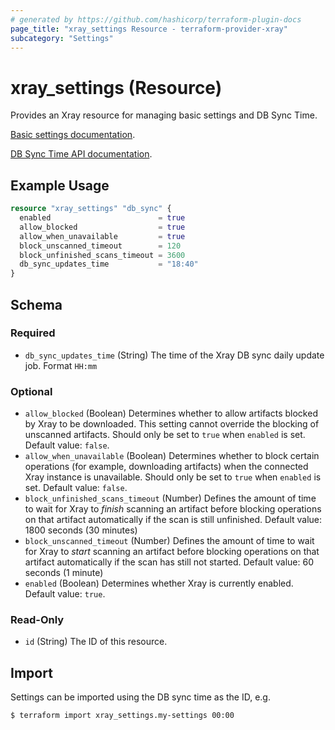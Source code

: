 ```yaml
---
# generated by https://github.com/hashicorp/terraform-plugin-docs
page_title: "xray_settings Resource - terraform-provider-xray"
subcategory: "Settings"
---
```


# xray_settings (Resource)

Provides an Xray resource for managing basic settings and DB Sync Time.

[Basic settings documentation](https://jfrog.com/help/r/jfrog-security-documentation/advanced-xray-settings).

[DB Sync Time API documentation](https://jfrog.com/help/r/xray-rest-apis/update-db-sync-daily-update-time).

## Example Usage

```terraform
resource "xray_settings" "db_sync" {
  enabled                        = true
  allow_blocked                  = true
  allow_when_unavailable         = true
  block_unscanned_timeout        = 120
  block_unfinished_scans_timeout = 3600
  db_sync_updates_time           = "18:40"
}
```

<!-- schema generated by tfplugindocs -->
## Schema

### Required

- `db_sync_updates_time` (String) The time of the Xray DB sync daily update job. Format `HH:mm`

### Optional

- `allow_blocked` (Boolean) Determines whether to allow artifacts blocked by Xray to be downloaded. This setting cannot override the blocking of unscanned artifacts. Should only be set to `true` when `enabled` is set. Default value: `false`.
- `allow_when_unavailable` (Boolean) Determines whether to block certain operations (for example, downloading artifacts) when the connected Xray instance is unavailable. Should only be set to `true` when `enabled` is set. Default value: `false`.
- `block_unfinished_scans_timeout` (Number) Defines the amount of time to wait for Xray to _finish_ scanning an artifact before blocking operations on that artifact automatically if the scan is still unfinished. Default value: 1800 seconds (30 minutes)
- `block_unscanned_timeout` (Number) Defines the amount of time to wait for Xray to _start_ scanning an artifact before blocking operations on that artifact automatically if the scan has still not started. Default value: 60 seconds (1 minute)
- `enabled` (Boolean) Determines whether Xray is currently enabled. Default value: `true`.

### Read-Only

- `id` (String) The ID of this resource.

## Import

Settings can be imported using the DB sync time as the ID, e.g.
```
$ terraform import xray_settings.my-settings 00:00
```